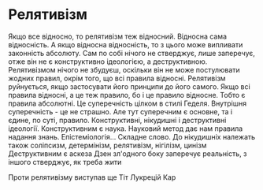 # Релятивізм

Якщо все відносно, то релятивізм теж відносний. Відносна сама відносність. А якщо відносна відносність, то з цього може випливати законність абсолюту.
Сам по собі нічого не стверджує, лише заперечує, отже він не є конструктивно ідеологією, а деструктивною. Релятивізмом нічого не збудуєш, оскільки він не може постулювати жодних правил, окрім того, що всі правила відносні.
Релятивізм руйнується, якщо застосувати його принципи до його самого. Якщо всі правила відносні, а це теж правило, бо і це правило відносне. Тобто є правила абсолютні. Це суперечність цілком в стилі Геделя. Внутрішня суперечність - це не страшно. Але тут суперечним є основне, та і єдине, по суті, правило.
Конструктивні, нікудишні і деструктивні ідеології.
Конструктивним є наука. Науковий метод дає нам правила надання знань.
Епістеміологія... Складне слово.
До нікудишніх належать також соліпсизм, детермінізм, релятивізм, нігілізм, цинізм
Деструктивним є аскеза
Дзен зл'одного боку заперечує реальність, з іншого стверджує, як треба жити

Проти релятивізму виступав ще Тіт Лукрецій Кар

